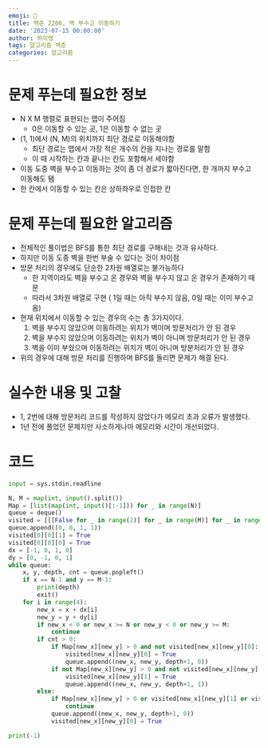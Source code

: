 ```yaml
---
emoji: 🔮
title: 백준 2206, 벽 부수고 이동하기
date: '2023-07-15 00:00:00'
author: 하이영
tags: 알고리즘 백준
categories: 알고리즘
---
```


# 문제 푸는데 필요한 정보

- N X M 행렬로 표현되는 맵이 주어짐
  - 0은 이동할 수 있는 곳, 1은 이동할 수 없는 곳
- (1, 1)에서 (N, M)의 위치까지 최단 경로로 이동해야함
  - 최단 경로는 맵에서 가장 적은 개수의 칸을 지나는 경로를 말함
  - 이 때 시작하는 칸과 끝나는 칸도 포함해서 세야함
- 이동 도중 벽을 부수고 이동하는 것이 좀 더 경로가 짧아진다면, 한 개까지 부수고 이동해도 됌
- 한 칸에서 이동할 수 있는 칸은 상하좌우로 인접한 칸

# 문제 푸는데 필요한 알고리즘

- 전체적인 풀이법은 BFS를 통한 최단 경로를 구해내는 것과 유사하다.
- 하지만 이동 도중 벽을 한번 부술 수 있다는 것이 차이점
- 방문 처리의 경우에도 단순한 2차원 배열로는 불가능하다
  - 한 지역이라도 벽을 부수고 온 경우와 벽을 부수지 않고 온 경우가 존재하기 때문
  - 따라서 3차원 배열로 구현 ( 1일 때는 아직 부수지 않음, 0일 때는 이미 부수고 옴)
- 현재 위치에서 이동할 수 있는 경우의 수는 총 3가지이다.
  1. 벽을 부수지 않았으며 이동하려는 위치가 벽이며 방문처리가 안 된 경우
  2. 벽을 부수지 않았으며 이동하려는 위치가 벽이 아니며 방문처리가 안 된 경우
  3. 벽을 이미 부쉈으며 이동하려는 위치가 벽이 아니며 방분처리가 안 된 경우
- 위의 경우에 대해 방문 처리를 진행하며 BFS를 돌리면 문제가 해결 된다.

# 실수한 내용 및 고찰

- 1, 2번에 대해 방문처리 코드를 작성하지 않았다가 메모리 초과 오류가 발생했다.
- 1년 전에 풀었던 문제지만 사소하게나마 메모리와 시간이 개선되었다.

# 코드

```python
input = sys.stdin.readline

N, M = map(int, input().split())
Map = [list(map(int, input()[:-1])) for _ in range(N)]
queue = deque()
visited = [[[False for _ in range(2)] for _ in range(M)] for _ in range(N)]
queue.append((0, 0, 1, 1))
visited[0][0][1] = True
visited[0][0][0] = True
dx = [-1, 0, 1, 0]
dy = [0, -1, 0, 1]
while queue:
    x, y, depth, cnt = queue.popleft()
    if x == N-1 and y == M-1:
        print(depth)
        exit()
    for i in range(4):
        new_x = x + dx[i]
        new_y = y + dy[i]
        if new_x < 0 or new_x >= N or new_y < 0 or new_y >= M:
            continue
        if cnt > 0:
            if Map[new_x][new_y] > 0 and not visited[new_x][new_y][0]:
                visited[new_x][new_y][0] = True
                queue.append((new_x, new_y, depth+1, 0))
            if not Map[new_x][new_y] > 0 and not visited[new_x][new_y][1]:
                visited[new_x][new_y][1] = True
                queue.append((new_x, new_y, depth+1, 1))
        else:
            if Map[new_x][new_y] > 0 or visited[new_x][new_y][1] or visited[new_x][new_y][0]:
                continue
            queue.append((new_x, new_y, depth+1, 0))
            visited[new_x][new_y][0] = True

print(-1)
```

<br/>

```toc

```
